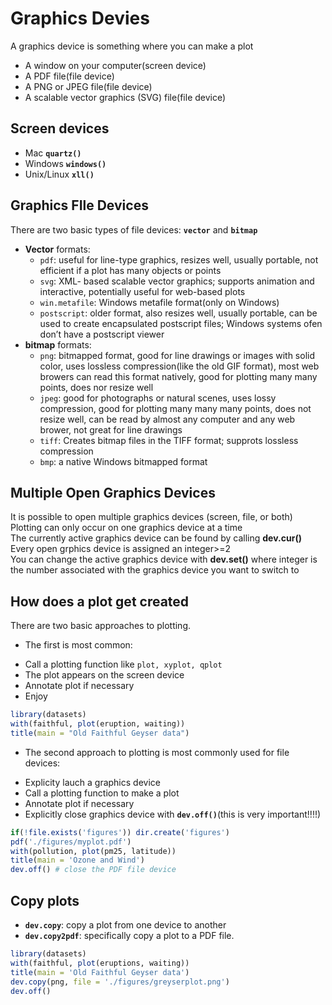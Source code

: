 
# Graphics Devies
A graphics device is something where you can make a plot 
 + A window on your computer(screen device)
 + A PDF file(file device)
 + A PNG or JPEG file(file device)
 + A scalable vector graphics (SVG) file(file device)
  
## Screen devices 
 + Mac **`quartz()`**
 + Windows **`windows()`**
 + Unix/Linux **`xll()`**
 
## Graphics FIle Devices   
There are two basic types of file devices: **`vector`** and **`bitmap`**
 + **Vector** formats: 
    + `pdf`: useful for line-type graphics, resizes well, usually portable, not efficient if a plot has many objects or points
    + `svg`: XML- based scalable vector graphics; supports animation and interactive, potentially useful for web-based plots
    + `win.metafile`: Windows metafile format(only on Windows)
    + `postscript`: older format, also resizes well, usually portable, can be used to create encapsulated postscript files; Windows systems ofen don’t have a postscript viewer
 + **bitmap** formats: 
    + `png`: bitmapped format, good for line drawings or images with solid color, uses lossless compression(like the old GIF format), most web browers can read this format natively, good for plotting many many points, does nor resize well
    + `jpeg`: good for photographs or natural scenes, uses lossy compression, good for plotting many many many points, does not resize well, can be read by almost any computer and any web brower, not great for line drawings
    + `tiff`: Creates bitmap files in the TIFF format; supprots lossless compression
    + `bmp`: a native Windows bitmapped format

## Multiple Open Graphics Devices
It is possible to open multiple graphics devices (screen, file, or both)   
Plotting can only occur on one graphics device at a time   
The currently active graphics device can be found by calling **dev.cur()**    
Every open grphics device is assigned an integer>=2    
You can change the active graphics device with **dev.set(<integer>)** where integer is the number associated with the graphics device you want to switch to  

## How does a plot get created    
There are two basic approaches to plotting. 
* The first is most common:
 + Call a plotting function like `plot, xyplot, qplot`
 + The plot appears on the screen device
 + Annotate plot if necessary
 + Enjoy
```r
library(datasets)
with(faithful, plot(eruption, waiting))
title(main = "Old Faithful Geyser data")
```
* The second approach to plotting is most commonly used for file devices:
 + Explicity lauch a graphics device
 + Call a plotting function to make a plot
 + Annotate plot if necessary
 + Explicitly close graphics device with **`dev.off()`**(this is very important!!!!)

```r
if(!file.exists('figures')) dir.create('figures')
pdf('./figures/myplot.pdf')
with(pollution, plot(pm25, latitude))
title(main = 'Ozone and Wind')
dev.off() # close the PDF file device
```

## Copy plots 
 - **`dev.copy`**: copy a plot from one device to another 
 - **`dev.copy2pdf`**: specifically copy a plot to a PDF file.
```r
library(datasets)
with(faithful, plot(eruptions, waiting))
title(main = 'Old Faithful Geyser data')
dev.copy(png, file = './figures/greyserplot.png')
dev.off()
```
